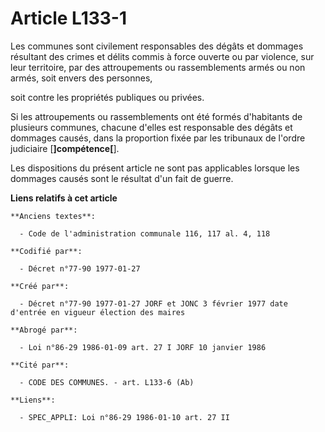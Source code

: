 # Article L133-1

Les communes sont civilement responsables des dégâts et dommages résultant des crimes et délits commis à force ouverte ou par
violence, sur leur territoire, par des attroupements ou rassemblements armés ou non armés, soit envers des personnes,

soit contre les propriétés publiques ou privées. 

Si les attroupements ou rassemblements ont été formés d'habitants de plusieurs communes, chacune d'elles est responsable des
dégâts et dommages causés, dans la proportion fixée par les tribunaux de l'ordre judiciaire [**]compétence[**]. 

Les dispositions du présent article ne sont pas applicables lorsque les dommages causés sont le résultat d'un fait de guerre.

**Liens relatifs à cet article**

	**Anciens textes**:

	  - Code de l'administration communale 116, 117 al. 4, 118

	**Codifié par**:

	  - Décret n°77-90 1977-01-27

	**Créé par**:

	  - Décret n°77-90 1977-01-27 JORF et JONC 3 février 1977 date d'entrée en vigueur élection des maires

	**Abrogé par**:

	  - Loi n°86-29 1986-01-09 art. 27 I JORF 10 janvier 1986

	**Cité par**:

	  - CODE DES COMMUNES. - art. L133-6 (Ab)

	**Liens**:

	  - SPEC_APPLI: Loi n°86-29 1986-01-10 art. 27 II
